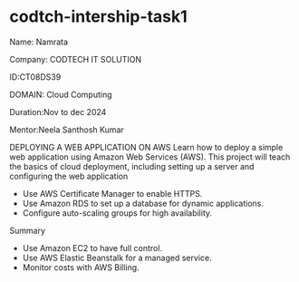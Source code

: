 # codtch-intership-task1

Name: Namrata

Company: CODTECH IT SOLUTION

ID:CT08DS39

DOMAIN: Cloud Computing 

Duration:Nov to dec 2024

Mentor:Neela Santhosh Kumar



DEPLOYING A WEB APPLICATION ON AWS
Learn how to deploy a simple web application using Amazon Web Services
(AWS). This project will teach the basics of cloud deployment, including
setting up a server and configuring the web application


* Use AWS Certificate Manager to enable HTTPS.
* Use Amazon RDS to set up a database for dynamic applications.
* Configure auto-scaling groups for high availability.

  
Summary
* Use Amazon EC2 to have full control.
* Use AWS Elastic Beanstalk for a managed service.
* Monitor costs with AWS Billing.
